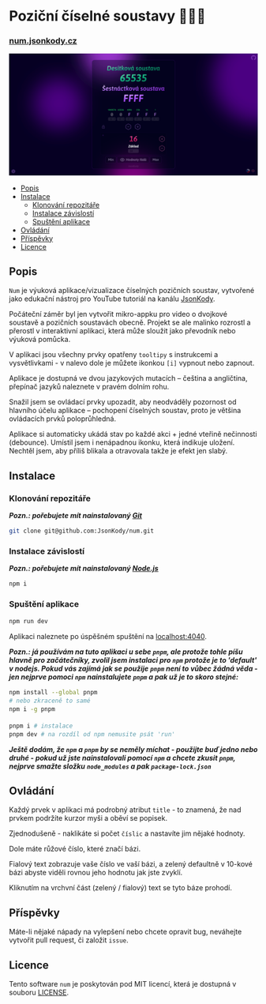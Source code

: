 # Poziční číselné soustavy 🤌🧐🍷

### [num.jsonkody.cz](http://num.jsonkody.cz)

![screenshot](./src/assets/images/screenshot.png)

- [Popis](#popis)
- [Instalace](#instalace)
  - [Klonování repozitáře](#klonování-repozitáře)
  - [Instalace závislostí](#instalace-závislostí)
  - [Spuštění aplikace](#spuštění-aplikace)
- [Ovládání](#ovládání)
- [Příspěvky](#příspěvky)
- [Licence](#licence)

## Popis

`Num` je výuková aplikace/vizualizace číselných pozičních soustav, vytvořené jako edukační nástroj pro YouTube tutoriál na kanálu [JsonKody](https://www.youtube.com/jsonkody).

Počáteční záměr byl jen vytvořit mikro-appku pro video o dvojkové soustavě a pozičních soustavách obecně. Projekt se ale malinko rozrostl a přerostl v interaktivní aplikaci, která může sloužit jako převodník nebo výuková pomůcka.

V aplikaci jsou všechny prvky opatřeny `tooltipy` s instrukcemi a vysvětlivkami - v nalevo dole je můžete ikonkou `[i]` vypnout nebo zapnout.

Aplikace je dostupná ve dvou jazykových mutacích – čeština a angličtina, přepínač jazyků naleznete v pravém dolním rohu.

Snažil jsem se ovládací prvky upozadit, aby neodváděly pozornost od hlavního účelu aplikace – pochopení číselných soustav, proto je většina ovládacích prvků poloprůhledná.

Aplikace si automaticky ukádá stav po každé akci + jedné vteřině nečinnosti (debounce). Umístil jsem i nenápadnou ikonku, která indikuje uložení. Nechtěl jsem, aby příliš blikala a otravovala takže je efekt jen slabý.

## Instalace

### Klonování repozitáře

**_Pozn.: pořebujete mít nainstalovaný [Git](https://git-scm.com/downloads)_**

```bash
git clone git@github.com:JsonKody/num.git
```

### Instalace závislostí

**_Pozn.: pořebujete mít nainstalovaný [Node.js](https://nodejs.org/en)_**

```bash
npm i
```

### Spuštění aplikace

```bash
npm run dev
```

Aplikaci naleznete po úspěšném spuštění na [localhost:4040](http://localhost:4040).

**_Pozn.: já používám na tuto aplikaci u sebe `pnpm`, ale protože tohle píšu hlavně pro začátečníky, zvolil jsem instalaci pro `npm` protože je to 'default' v nodejs. Pokud vás zajímá jak se použije `pnpm` není to vůbec žádná věda - jen nejprve pomoci `npm` nainstalujete `pnpm` a pak už je to skoro stejné:_**

```bash
npm install --global pnpm
# nebo zkraceně to samé
npm i -g pnpm

pnpm i # instalace
pnpm dev # na rozdíl od npm nemusite psát 'run'
```

**_Ještě dodám, že `npm` a `pnpm` by se neměly míchat - použijte buď jedno nebo druhé - pokud už jste nainstalovali pomocí `npm` a chcete zkusit `pnpm`, nejprve smažte složku `node_modules` a pak `package-lock.json`_**

## Ovládání

Každý prvek v aplikaci má podrobný atribut `title` - to znamená, že nad prvkem podržíte kurzor myši a oběví se popisek.

Zjednodušeně - naklikáte si počet `číslic` a nastavíte jim nějaké hodnoty.

Dole máte růžové číslo, které značí bázi.

Fialový text zobrazuje vaše číslo ve vaší bázi, a zelený defaultně v 10-kové bázi abyste viděli rovnou jeho hodnotu jak jste zvyklí.

Kliknutím na vrchvní část (zelený / fialový) text se tyto báze prohodí.

## Příspěvky

Máte-li nějaké nápady na vylepšení nebo chcete opravit bug, neváhejte vytvořit pull request, či založit `issue`.

## Licence

Tento software `num` je poskytován pod MIT licencí, která je dostupná v souboru [LICENSE](LICENSE).
